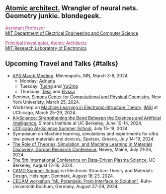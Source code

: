## [Atomic architect.](https://cs.lbl.gov/news-media/news/2018/tess-smidt-atomic-architect-and-2018-luis-alvarez-fellow/) Wrangler of neural nets. Geometry junkie. blondegeek.


<a href="https://www.eecs.mit.edu/people/faculty/tess-smidt"><font color="A83869">Assistant Professor</font></a>
<br>
<a href="https://www.eecs.mit.edu/">MIT Department of Electrical Engineering and Computer Science</a>

<a href="http://atomicarchitects.com/"><font color="A83869">Principal Investigator, Atomic Architects</font></a>
<br>
<a href="https://www.rle.mit.edu/">MIT Research Laboratory of Electronics</a>

<!-- ## Upcoming <s>Travel and</s> (Remote) Talks {#talks} -->
<!-- * ... -->

## Upcoming Travel and Talks {#talks}
* [APS March Meeting](https://march.aps.org/), Minneapolis, MN, March 3-8, 2024.
    * Monday: [Adriana](https://meetings.aps.org/Meeting/MAR24/Session/B60.4)
    * Tuesday: [Tuong](https://meetings.aps.org/Meeting/MAR24/Session/F62.1) and [YuQing](https://meetings.aps.org/Meeting/MAR24/Session/G18.11)
    * Thursday: [Tess](https://meetings.aps.org/Meeting/MAR24/Session/W28.1) and [Elyssa](https://meetings.aps.org/Meeting/MAR24/Session/W18.7)
* Seminar, [Simons Center for Computational and Physical Chemistry](https://wp.nyu.edu/sccpc/), New York Univeristy, March 25, 2024.
* Workshop on [Machine Learning in Electronic-Structure Theory](https://www.imsi.institute/activities/data-driven-materials-informatics/machine-learning-in-electronic-structure-theory/), [IMSI](https://www.uchicago.edu/en/education-and-research/center/institute-for-mathematical-and-statistical-innovation) at UChicago, March 25-29, 2024.
* [AI≡Science: Strengthening the Bond Between the Sciences and Artificial Intelligence](https://simons.berkeley.edu/workshops/aiscience-strengthening-bond-between-sciences-artificial-intelligence), Simons Institute at UC Berkeley, June 10-14, 2024.
* [UChicago AI+Science Summer School](https://datascience.uchicago.edu/events/aiscience-summer-school-2024/), July 15-19, 2024.
* Symposium on Machine learning, simulations and experiments for ultra low-power materials and devices, Spetses, Greece, July 14-19, 2024.
* [The Role of Theories, Simulation, and Machine Learning in Materials Discovery, Gordon Research Conference](https://www.grc.org/computational-materials-science-and-engineering-conference/2024/), Newry, Maine, July 21-26, 2024.
* [The 5th International Conference on Data-Driven Plasma Science](https://na.eventscloud.com/website/63026/home/), UC Berkeley, August 12-16, 2024.
* [CAMD Summer School](https://dtu.events/camdsummerschool2024/conference) on Electronic Structure Theory and Materials Design, Helsingør, Denmark, August 18-23, 2024.
* [CECAM workshop "ML Potentials: From Interface to Solution"](https://www.cecam.org/workshop-details/1318), Ruhr-Universität
Bochum, Germany, August 27-29, 2024.
